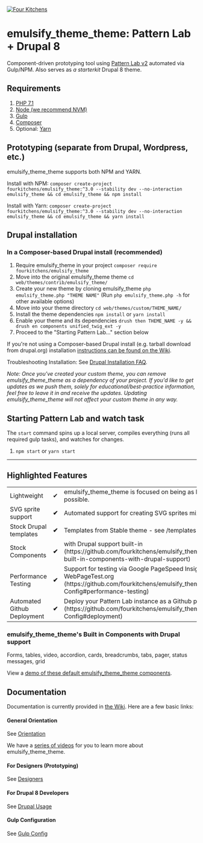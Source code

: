 [![Four Kitchens](https://img.shields.io/badge/4K-Four%20Kitchens-35AA4E.svg)](https://fourkitchens.com/)

# emulsify_theme_theme: Pattern Lab + Drupal 8

Component-driven prototyping tool using [Pattern Lab v2](http://patternlab.io/) automated via Gulp/NPM. Also serves as _a starterkit_ Drupal 8 theme.

## Requirements

1.  [PHP 7.1](http://www.php.net/)
2.  [Node (we recommend NVM)](https://github.com/creationix/nvm)
3.  [Gulp](http://gulpjs.com/)
4.  [Composer](https://getcomposer.org/)
5.  Optional: [Yarn](https://github.com/yarnpkg/yarn)

## Prototyping (separate from Drupal, Wordpress, etc.)

emulsify_theme_theme supports both NPM and YARN.

Install with NPM:
`composer create-project fourkitchens/emulsify_theme:^3.0 --stability dev --no-interaction emulsify_theme && cd emulsify_theme && npm install`

Install with Yarn:
`composer create-project fourkitchens/emulsify_theme:^3.0 --stability dev --no-interaction emulsify_theme && cd emulsify_theme && yarn install`

## Drupal installation

### In a Composer-based Drupal install (recommended)

1. Require emulsify_theme in your project `composer require fourkitchens/emulsify_theme`
2. Move into the original emulsify_theme theme `cd web/themes/contrib/emulsify_theme/`
3. Create your new theme by cloning emulsify_theme `php emulsify_theme.php "THEME NAME"` (Run `php emulsify_theme.php -h` for other available options)
4. Move into your theme directory `cd web/themes/custom/THEME_NAME/`
5. Install the theme dependencies `npm install` or `yarn install`
6. Enable your theme and its dependencies `drush then THEME_NAME -y && drush en components unified_twig_ext -y`
7. Proceed to the "Starting Pattern Lab…" section below

If you're not using a Composer-based Drupal install (e.g. tarball download from drupal.org) installation [instructions can be found on the Wiki](https://github.com/fourkitchens/emulsify_theme/wiki/Installation).

Troubleshooting Installation: See [Drupal Installation FAQ](https://github.com/fourkitchens/emulsify_theme/wiki/Installation#drupal-installation-faq).

_Note: Once you've created your custom theme, you can remove emulsify_theme_theme as a dependency of your project. If you'd like to get updates as we push them, solely for educational/best-practice information, feel free to leave it in and receive the updates. Updating emulsify_theme_theme will not affect your custom theme in any way._

## Starting Pattern Lab and watch task

The `start` command spins up a local server, compiles everything (runs all required gulp tasks), and watches for changes.

1.  `npm start` or `yarn start`

---

## Highlighted Features

<table><tbody>
<tr><td>Lightweight</td><td>✔</td><td>emulsify_theme_theme is focused on being as lightweight as possible.</td></tr>
<tr><td>SVG sprite support </td><td><strong>✔</strong></td><td>Automated support for creating SVG sprites mixins/classes.</td></tr>
<tr><td>Stock Drupal templates </td><td><strong>✔</strong></td><td>Templates from Stable theme - see /templates directory</td></tr>
<tr><td>Stock Components </td><td><strong>✔</strong></td><td>with Drupal support built-in (https://github.com/fourkitchens/emulsify_theme#emulsify_themes-built-in-components-with-drupal-support)</td></tr>
<tr><td>Performance Testing </td><td><strong>✔</strong></td><td>Support for testing via Google PageSpeed Insights and WebPageTest.org (https://github.com/fourkitchens/emulsify_theme/wiki/Gulp-Config#performance-testing)</td></tr>
<tr><td>Automated Github Deployment </td><td><strong>✔</strong></td><td>Deploy your Pattern Lab instance as a Github page (https://github.com/fourkitchens/emulsify_theme/wiki/Gulp-Config#deployment)</td></tr>
</tbody></table>

<h3 id="components">emulsify_theme_theme's Built in Components with Drupal support</h3>
Forms, tables, video, accordion, cards, breadcrumbs, tabs, pager, status messages, grid

View a [demo of these default emulsify_theme_theme components](https://fourkitchens.github.io/emulsify_theme/pattern-lab/public/).

## Documentation

Documentation is currently provided in [the Wiki](https://github.com/fourkitchens/emulsify_theme/wiki). Here are a few basic links:

#### General Orientation

See [Orientation](https://github.com/fourkitchens/emulsify_theme/wiki/Orientation)

We have a [series of videos](https://www.youtube.com/playlist?list=PLO9S6JjNqWsGMQLDfE8Ekt0ryrGa3g4km) for you to learn more about emulsify_theme_theme.

#### For Designers (Prototyping)

See [Designers](https://github.com/fourkitchens/emulsify_theme/wiki/For-Designers)

#### For Drupal 8 Developers

See [Drupal Usage](https://github.com/fourkitchens/emulsify_theme/wiki/Drupal-Usage)

#### Gulp Configuration

See [Gulp Config](https://github.com/fourkitchens/emulsify_theme/wiki/Gulp-Config)
